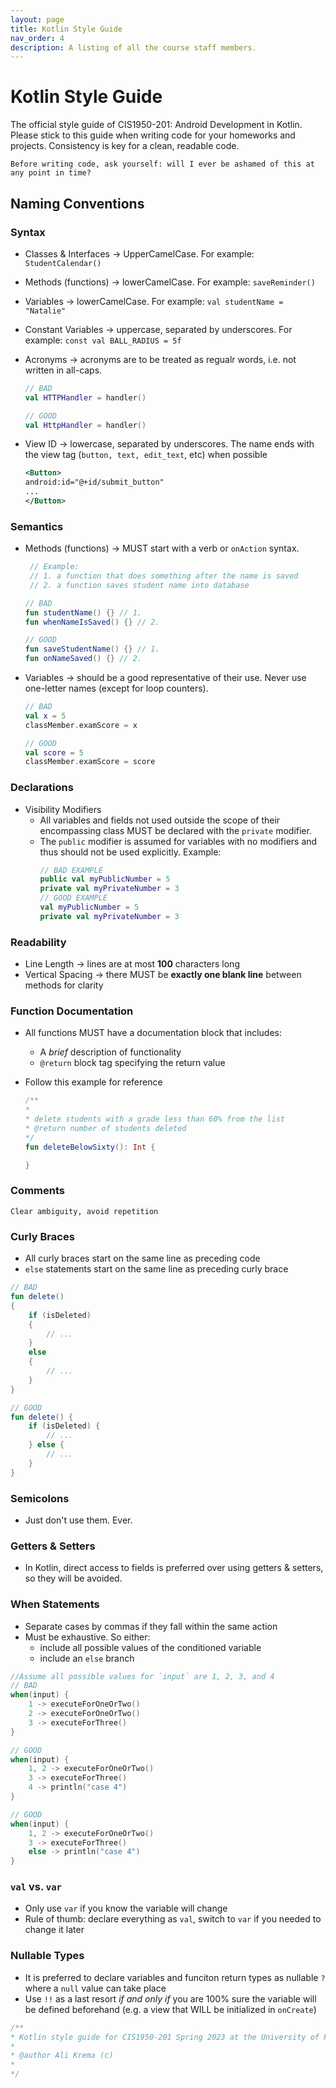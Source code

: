 ```yaml
---
layout: page
title: Kotlin Style Guide
nav_order: 4
description: A listing of all the course staff members.
---
```


# **Kotlin Style Guide**

The official style guide of CIS1950-201: Android Development in Kotlin. Please stick to this guide when writing code for your homeworks and projects. Consistency is key for a clean, readable code.

    Before writing code, ask yourself: will I ever be ashamed of this at any point in time?

## **Naming Conventions**

### Syntax

- Classes & Interfaces &rarr; UpperCamelCase. For example: `StudentCalendar()`
- Methods (functions) &rarr; lowerCamelCase. For example: `saveReminder()`
- Variables &rarr; lowerCamelCase. For example: `val studentName = "Natalie"`
- Constant Variables &rarr; uppercase, separated by underscores. For example: `const val BALL_RADIUS = 5f`
- Acronyms &rarr; acronyms are to be treated as regualr words, i.e. not written in all-caps.

  ```kotlin
  // BAD
  val HTTPHandler = handler()

  // GOOD
  val HttpHandler = handler()
  ```

- View ID &rarr; lowercase, separated by underscores. The name ends with the view tag (`button, text, edit_text`, etc) when possible
  ```xml
  <Button>
  android:id="@+id/submit_button"
  ...
  </Button>
  ```

### Semantics

- Methods (functions) &rarr; MUST start with a verb or `onAction` syntax.

  ```kotlin
   // Example:
   // 1. a function that does something after the name is saved
   // 2. a function saves student name into database

  // BAD
  fun studentName() {} // 1.
  fun whenNameIsSaved() {} // 2.

  // GOOD
  fun saveStudentName() {} // 1.
  fun onNameSaved() {} // 2.
  ```

- Variables &rarr; should be a good representative of their use. Never use one-letter names (except for loop counters).

  ```kotlin
  // BAD
  val x = 5
  classMember.examScore = x

  // GOOD
  val score = 5
  classMember.examScore = score
  ```

### Declarations

- Visibility Modifiers
  - All variables and fields not used outside the scope of their encompassing class MUST be declared with the `private` modifier.
  - The `public` modifier is assumed for variables with no modifiers and thus should not be used explicitly. Example:
    ```kotlin
    // BAD EXAMPLE
    public val myPublicNumber = 5
    private val myPrivateNumber = 3
    // GOOD EXAMPLE
    val myPublicNumber = 5
    private val myPrivateNumber = 3
    ```

### Readability

- Line Length &rarr; lines are at most **100** characters long
- Vertical Spacing &rarr; there MUST be **exactly one blank line** between methods for clarity

### Function Documentation

- All functions MUST have a documentation block that includes:
  - A _brief_ description of functionality
  - `@return` block tag specifying the return value
- Follow this example for reference

  ```kotlin
  /**
  *
  * delete students with a grade less than 60% from the list
  * @return number of students deleted
  */
  fun deleteBelowSixty(): Int {

  }
  ```

### Comments

    Clear ambiguity, avoid repetition

### Curly Braces

- All curly braces start on the same line as preceding code
- `else` statements start on the same line as preceding curly brace

```kotlin
// BAD
fun delete()
{
    if (isDeleted)
    {
        // ...
    }
    else
    {
        // ...
    }
}

// GOOD
fun delete() {
    if (isDeleted) {
        // ...
    } else {
        // ...
    }
}
```

### Semicolons

- Just don't use them. Ever.

### Getters & Setters

- In Kotlin, direct access to fields is preferred over using getters & setters, so they will be avoided.

### When Statements

- Separate cases by commas if they fall within the same action
- Must be exhaustive. So either:
  - include all possible values of the conditioned variable
  - include an `else` branch

```kotlin
//Assume all possible values for `input` are 1, 2, 3, and 4
// BAD
when(input) {
    1 -> executeForOneOrTwo()
    2 -> executeForOneOrTwo()
    3 -> executeForThree()
}

// GOOD
when(input) {
    1, 2 -> executeForOneOrTwo()
    3 -> executeForThree()
    4 -> println("case 4")
}

// GOOD
when(input) {
    1, 2 -> executeForOneOrTwo()
    3 -> executeForThree()
    else -> println("case 4")
}
```

### `val` vs. `var`

- Only use `var` if you know the variable will change
- Rule of thumb: declare everything as `val`, switch to `var` if you needed to change it later

### Nullable Types

- It is preferred to declare variables and funciton return types as nullable `?` where a `null` value can take place
- Use `!!` as a last resort _if and only if_ you are 100% sure the variable will be defined beforehand (e.g. a view that WILL be initialized in `onCreate`)

```kotlin
/**
* Kotlin style guide for CIS1950-201 Spring 2023 at the University of Pennsylvania. Permission for use in future semesters is hereby granted.
*
* @author Ali Krema (c)
*
*/
```
